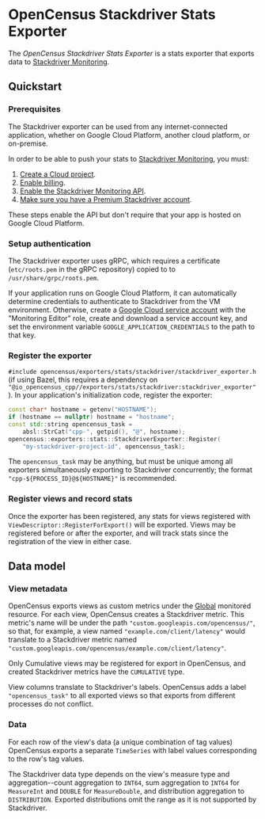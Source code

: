 # OpenCensus Stackdriver Stats Exporter

The *OpenCensus Stackdriver Stats Exporter* is a stats exporter that exports
data to [Stackdriver Monitoring](stackdriver-monitoring).

## Quickstart

### Prerequisites

The Stackdriver exporter can be used from any internet-connected application,
whether on Google Cloud Platform, another cloud platform, or on-premise.

In order to be able to push your stats to [Stackdriver Monitoring](stackdriver-monitoring), you must:
1. [Create a Cloud project](https://support.google.com/cloud/answer/6251787?hl=en).
2. [Enable billing](https://support.google.com/cloud/answer/6288653#new-billing).
3. [Enable the Stackdriver Monitoring API](https://app.google.stackdriver.com/).
4. [Make sure you have a Premium Stackdriver account](https://cloud.google.com/monitoring/accounts/tiers).

These steps enable the API but don't require that your app is hosted on Google Cloud Platform.

### Setup authentication
The Stackdriver exporter uses gRPC, which requires a certificate
(`etc/roots.pem` in the gRPC repository) copied to
to `/usr/share/grpc/roots.pem`.

If your application runs on Google Cloud Platform, it can automatically
determine credentials to authenticate to Stackdriver from the VM environment.
Otherwise, create a
[Google Cloud service account](https://cloud.google.com/iam/docs/creating-managing-service-accounts)
with the "Monitoring Editor" role, create and download a service account key,
and set the environment variable `GOOGLE_APPLICATION_CREDENTIALS` to the path to
that key.

### Register the exporter

`#include opencensus/exporters/stats/stackdriver/stackdriver_exporter.h` (if
using Bazel, this requires a dependency on
`"@io_opencensus_cpp//exporters/stats/stackdriver:stackdriver_exporter"`).
In your application's initialization code, register the exporter:
```c++
const char* hostname = getenv("HOSTNAME");
if (hostname == nullptr) hostname = "hostname";
const std::string opencensus_task =
    absl::StrCat("cpp-", getpid(), "@", hostname);
opencensus::exporters::stats::StackdriverExporter::Register(
    "my-stackdriver-project-id", opencensus_task);
```
The `opencensus_task` may be anything, but must be unique among all exporters
simultaneously exporting to Stackdriver concurrently; the format
`"cpp-${PROCESS_ID}@${HOSTNAME}"` is recommended.

### Register views and record stats

Once the exporter has been registered, any stats for views registered with
`ViewDescriptor::RegisterForExport()` will be exported. Views may be registered
before or after the exporter, and will track stats since the registration of the
view in either case.

## Data model

### View metadata

OpenCensus exports views as custom metrics under the
[Global](https://cloud.google.com/monitoring/api/resources#tag_global)
monitored resource. For each view, OpenCensus creates a Stackdriver metric. This
metric's name will be under the path `"custom.googleapis.com/opencensus/"`, so
that, for example, a view named `"example.com/client/latency"` would translate
to a Stackdriver metric named
`"custom.googleapis.com/opencensus/example.com/client/latency"`.

Only Cumulative views may be registered for export in OpenCensus, and created
Stackdriver metrics have the `CUMULATIVE` type.

View columns translate to Stackdriver's labels. OpenCensus adds a label
`"opencensus_task"` to all exported views so that exports from different
processes do not conflict.

### Data

For each row of the view's data (a unique combination of tag values) OpenCensus
exports a separate `TimeSeries` with label values corresponding to the row's tag
values.

The Stackdriver data type depends on the
view's measure type and aggregation--count aggregation to `INT64`, sum
aggregation to `INT64` for `MeasureInt` and `DOUBLE` for `MeasureDouble`, and
distribution aggregation to `DISTRIBUTION`. Exported distributions omit the
range as it is not supported by Stackdriver.
